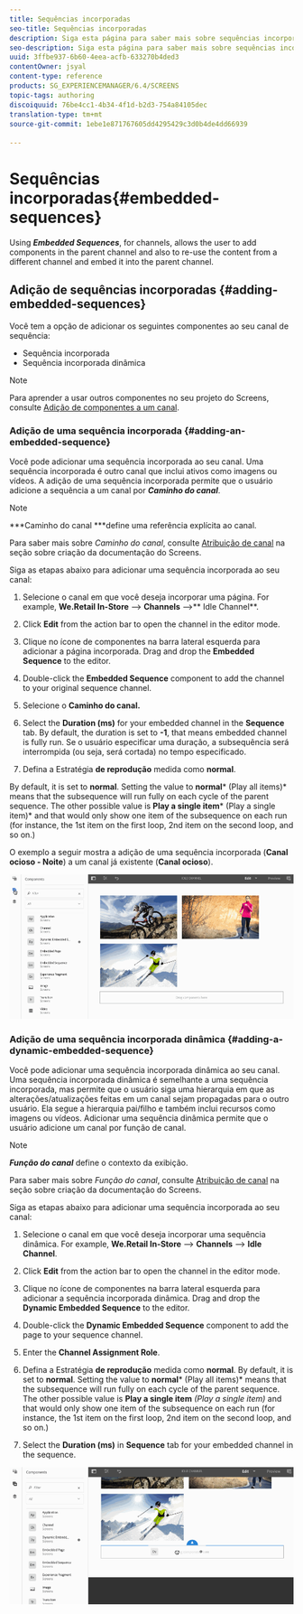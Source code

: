 ```yaml
---
title: Sequências incorporadas
seo-title: Sequências incorporadas
description: Siga esta página para saber mais sobre sequências incorporadas para canais que permitem ao usuário adicionar componentes no canal pai e também reutilizar o conteúdo de um canal diferente e incorporá-lo ao canal pai.
seo-description: Siga esta página para saber mais sobre sequências incorporadas para canais que permitem ao usuário adicionar componentes no canal pai e também reutilizar o conteúdo de um canal diferente e incorporá-lo ao canal pai.
uuid: 3ffbe937-6b60-4eea-acfb-633270b4ded3
contentOwner: jsyal
content-type: reference
products: SG_EXPERIENCEMANAGER/6.4/SCREENS
topic-tags: authoring
discoiquuid: 76be4cc1-4b34-4f1d-b2d3-754a84105dec
translation-type: tm+mt
source-git-commit: 1ebe1e871767605dd4295429c3d0b4de4dd66939

---
```



# Sequências incorporadas{#embedded-sequences}

Using ***Embedded Sequences***, for channels, allows the user to add components in the parent channel and also to re-use the content from a different channel and embed it into the parent channel.

## Adição de sequências incorporadas {#adding-embedded-sequences}

Você tem a opção de adicionar os seguintes componentes ao seu canal de sequência:

* Sequência incorporada
* Sequência incorporada dinâmica

>[!NOTE]
>
>Para aprender a usar outros componentes no seu projeto do Screens, consulte [Adição de componentes a um canal](/help/screens/adding-components-to-a-channel.md).

### Adição de uma sequência incorporada {#adding-an-embedded-sequence}

Você pode adicionar uma sequência incorporada ao seu canal. Uma sequência incorporada é outro canal que inclui ativos como imagens ou vídeos. A adição de uma sequência incorporada permite que o usuário adicione a sequência a um canal por ***Caminho do canal***.

>[!NOTE]
>
>***Caminho do canal ***define uma referência explícita ao canal.
>
>Para saber mais sobre *Caminho do canal*, consulte [Atribuição de canal](/help/screens/channel-assignment.md) na seção sobre criação da documentação do Screens.

Siga as etapas abaixo para adicionar uma sequência incorporada ao seu canal:

1. Selecione o canal em que você deseja incorporar uma página. For example, **We.Retail In-Store** --> **Channels** -->** Idle Channel**.

1. Click **Edit** from the action bar to open the channel in the editor mode.
1. Clique no ícone de componentes na barra lateral esquerda para adicionar a página incorporada. Drag and drop the **Embedded Sequence** to the editor.
1. Double-click the **Embedded Sequence** component to add the channel to your original sequence channel.
1. Selecione o **Caminho do canal.**
1. Select the **Duration (ms)** for your embedded channel in the **Sequence** tab. By default, the duration is set to **-1**, that means embedded channel is fully run. Se o usuário especificar uma duração, a subsequência será interrompida (ou seja, será cortada) no tempo especificado.

1. Defina a Estratégia **de reprodução** medida como **normal**.

By default, it is set to **normal**. Setting the value to **normal*** (Play all items)* means that the subsequence will run fully on each cycle of the parent sequence. The other possible value is **Play a single item*** (Play a single item)* and that would only show one item of the subsequence on each run (for instance, the 1st item on the first loop, 2nd item on the second loop, and so on.)

O exemplo a seguir mostra a adição de uma sequência incorporada (**Canal ocioso - Noite**) a um canal já existente (**Canal ocioso**).

![new2](assets/new2.gif)

### Adição de uma sequência incorporada dinâmica {#adding-a-dynamic-embedded-sequence}

Você pode adicionar uma sequência incorporada dinâmica ao seu canal. Uma sequência incorporada dinâmica é semelhante a uma sequência incorporada, mas permite que o usuário siga uma hierarquia em que as alterações/atualizações feitas em um canal sejam propagadas para o outro usuário. Ela segue a hierarquia pai/filho e também inclui recursos como imagens ou vídeos. Adicionar uma sequência dinâmica permite que o usuário adicione um canal por função de canal.

>[!NOTE]
>
>***Função do canal*** define o contexto da exibição.
>
>Para saber mais sobre *Função do canal*, consulte [Atribuição de canal](/help/screens/channel-assignment.md) na seção sobre criação da documentação do Screens.

Siga as etapas abaixo para adicionar uma sequência incorporada ao seu canal:

1. Selecione o canal em que você deseja incorporar uma sequência dinâmica. For example, **We.Retail In-Store** --> **Channels** --> **Idle Channel**.

1. Click **Edit** from the action bar to open the channel in the editor mode.
1. Clique no ícone de componentes na barra lateral esquerda para adicionar a sequência incorporada dinâmica. Drag and drop the **Dynamic Embedded Sequence** to the editor.

1. Double-click the **Dynamic Embedded Sequence** component to add the page to your sequence channel.

1. Enter the **Channel Assignment Role**.
1. Defina a Estratégia **de reprodução** medida como **normal**. By default, it is set to **normal**. Setting the value to **normal*** (Play all items)* means that the subsequence will run fully on each cycle of the parent sequence. The other possible value is **Play a single item** *(Play a single item)* and that would only show one item of the subsequence on each run (for instance, the 1st item on the first loop, 2nd item on the second loop, and so on.)

1. Select the **Duration (ms)** in **Sequence** tab for your embedded channel in the sequence.

![mais recente](assets/latest.gif)

